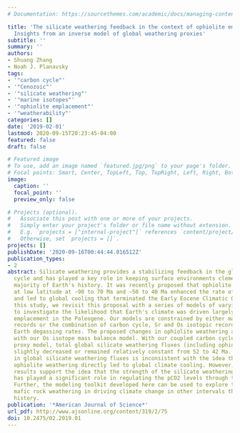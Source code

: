 ```yaml
---
# Documentation: https://sourcethemes.com/academic/docs/managing-content/

title: 'The silicate weathering feedback in the context of ophiolite emplacement:
  Insights from an inverse model of global weathering proxies'
subtitle: ''
summary: ''
authors:
- Shuang Zhang
- Noah J. Planavsky
tags:
- '"carbon cycle"'
- '"Cenozoic"'
- '"silicate weathering"'
- '"marine isotopes"'
- '"ophiolite emplacement"'
- '"weatherability"'
categories: []
date: '2019-02-01'
lastmod: 2020-09-15T20:23:45-04:00
featured: false
draft: false

# Featured image
# To use, add an image named `featured.jpg/png` to your page's folder.
# Focal points: Smart, Center, TopLeft, Top, TopRight, Left, Right, BottomLeft, Bottom, BottomRight.
image:
  caption: ''
  focal_point: ''
  preview_only: false

# Projects (optional).
#   Associate this post with one or more of your projects.
#   Simply enter your project's folder or file name without extension.
#   E.g. `projects = ["internal-project"]` references `content/project/deep-learning/index.md`.
#   Otherwise, set `projects = []`.
projects: []
publishDate: '2020-09-16T00:44:44.016512Z'
publication_types:
- 2
abstract: Silicate weathering provides a stabilizing feedback in the global carbon
  cycle and has played a key role in keeping surface environments clement for the
  majority of Earth's history. It was recently proposed that ophiolite emplacement
  at low latitude at ∼90 to 70 Ma and ∼50 to 40 Ma enhanced the rate of silicate weathering
  and led to global cooling that terminated the Early Eocene Climatic Optimum. In
  this study, we revisit this proposal with a series of models of varying complexities
  to investigate the likelihood that Earth's climate was driven largely by ophiolite
  emplacement in the Paleogene. Our models are constrained by either marine Os isotopic
  records or the combination of carbon cycle, Sr and Os isotopic records, and solid
  Earth degassing rates. The proposed changes in ophiolite weathering are inconsistent
  with our Os isotope mass balance model. With our coupled carbon cycle and weathering
  proxy model, total global silicate weathering fluxes (including ophiolite weathering)
  slightly decreased or remained relatively constant from 52 to 42 Ma. This constancy
  in global silicate weathering fluxes is inconsistent with the idea that enhanced
  ophiolite weathering directly led to global climate cooling. However, our model
  results support the idea that the strength of the silicate weathering feedback (weatherability)
  has played a significant role in regulating the pCO2 levels through the Cenozoic.
  Further, the modeling toolkit developed here can be used to explore the role of
  mafic rock weathering in driving climate change in other intervals through Earth's
  history.
publication: '*American Journal of Science*'
url_pdf: http://www.ajsonline.org/content/319/2/75
doi: 10.2475/02.2019.01
---
```

